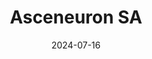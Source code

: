 ---  
layout: startup_page  
title: "Asceneuron SA"  
id: "asceneuron.com"  
permalink: "/asceneuronsaasceneuron.com07162024/"  
website: "https://www.asceneuron.com/"  
funding_round: "Series C"  
funding_amount: "$100M"  
investors: "Novo Holdings, EQT Life Sciences - LSP Dementia Fund, OrbiMed, SR One, M Ventures, Sofinnova Partners, GSK Equities Investments Limited, Johnson & Johnson Innovation - JJDC, Inc"  
about: "Asceneuron SA is a clinical-stage biotech company developing small molecules targeting tau protein aggregation, a root cause of neurodegenerative diseases. Their lead asset, ASN51, is an oral small molecule OGA inhibitor designed to slow the progression of Alzheimer's disease by preventing tau protein aggregation. The company is advancing ASN51 into Phase 2 clinical development."  
markets: "Biotechnology, Pharmaceuticals, Alzheimer's Disease, Neurodegenerative Diseases"  
hq: "Lausanne, Vaud, Switzerland"  
founded_year: "2012"  
linkedin: "https://www.linkedin.com/company/asceneuron-sa"  
twitter: "https://twitter.com/asceneuron_sa"  
instagram: ""  
facebook: ""  
crunchbase: "https://www.crunchbase.com/organization/asceneuron"  
pitchbook: "https://pitchbook.com/profiles/company/64606-24"  

date_display: "16-Jul-2024"  
date: "2024-07-16"

# SEO Optimization  
meta_title: "Asceneuron SA - Series C Funding ($100M)"  
meta_description: "Asceneuron SA, Asceneuron SA is a clinical-stage biotech company developing small molecules targeting tau protein aggregation, a root cause of neurodegenerative dise..."  
meta_keywords: "Asceneuron SA, Biotechnology, Pharmaceuticals, Alzheimer's Disease, Neurodegenerative Diseases, Series C funding"  
canonical_url: "https://startup.projectstartups.com/asceneuronsaasceneuron.com07162024/"  
---